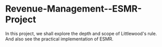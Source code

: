 # Revenue-Management--ESMR-Project
In this project, we shall explore the depth and scope of Littlewood's rule. And also see the practical implementation of ESMR.
